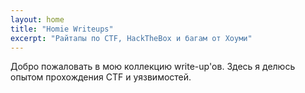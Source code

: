 ```yaml
---
layout: home
title: "Homie Writeups"
excerpt: "Райтапы по CTF, HackTheBox и багам от Хоуми"
---
```


Добро пожаловать в мою коллекцию write-up'ов. Здесь я делюсь опытом прохождения CTF и уязвимостей.
